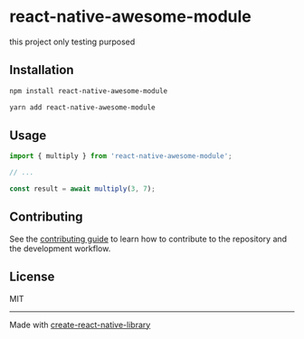# react-native-awesome-module

this project only testing purposed

## Installation

```sh
npm install react-native-awesome-module
```

```sh
yarn add react-native-awesome-module

```

## Usage


```js
import { multiply } from 'react-native-awesome-module';

// ...

const result = await multiply(3, 7);
```


## Contributing

See the [contributing guide](CONTRIBUTING.md) to learn how to contribute to the repository and the development workflow.

## License

MIT

---

Made with [create-react-native-library](https://github.com/callstack/react-native-builder-bob)
